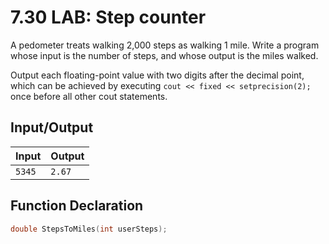 # 7.30 LAB: Step counter
A pedometer treats walking 2,000 steps as walking 1 mile.
Write a program whose input is the number of steps,
and whose output is the miles walked.

Output each floating-point value with two digits after the decimal point,
which can be achieved by executing
`cout << fixed << setprecision(2);` once before all other cout statements.

## Input/Output
Input | Output
--- | ---
`5345` | `2.67`

## Function Declaration
```cpp
double StepsToMiles(int userSteps);
```
